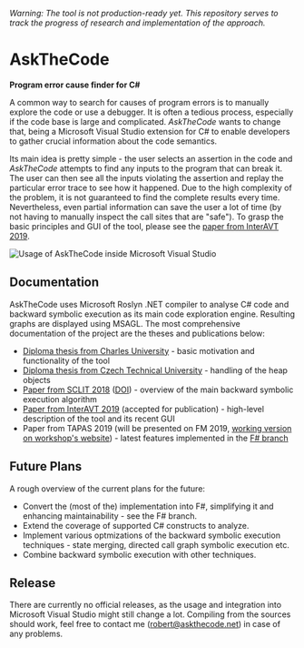 *Warning: The tool is not production-ready yet.
This repository serves to track the progress of research and implementation of the approach.*

# AskTheCode

**Program error cause finder for C#**

A common way to search for causes of program errors is to manually explore the code or use a debugger.
It is often a tedious process, especially if the code base is large and complicated.
*AskTheCode* wants to change that, being a Microsoft Visual Studio extension for C# to enable developers to gather crucial information about the code semantics.

Its main idea is pretty simple - the user selects an assertion in the code and *AskTheCode* attempts to find any inputs to the program that can break it.
The user can then see all the inputs violating the assertion and replay the particular error trace to see how it happened.
Due to the high complexity of the problem, it is not guaranteed to find the complete results every time.
Nevertheless, even partial information can save the user a lot of time (by not having to manually inspect the call sites that are "safe").
To grasp the basic principles and GUI of the tool, please see the [paper from InterAVT 2019](https://github.com/roberthusak/AskTheCode/raw/master/docs/InterAVT_2019_paper.pdf).

![Usage of AskTheCode inside Microsoft Visual Studio](https://github.com/roberthusak/AskTheCode/raw/master/docs/gui.png)

## Documentation

AskTheCode uses Microsoft Roslyn .NET compiler to analyse C# code and backward symbolic execution as its main code exploration engine.
Resulting graphs are displayed using MSAGL.
The most comprehensive documentation of the project are the theses and publications below:

- [Diploma thesis from Charles University](https://github.com/roberthusak/AskTheCode/raw/master/docs/CUNI_DiplomaThesis.pdf) - basic motivation and functionality of the tool
- [Diploma thesis from Czech Technical University](https://github.com/roberthusak/AskTheCode/raw/master/docs/CTU_DiplomaThesis.pdf) - handling of the heap objects
- [Paper from SCLIT 2018](https://github.com/roberthusak/AskTheCode/raw/master/docs/SCLIT_2018_paper.pdf) ([DOI](https://doi.org/10.1063/1.5114357)) - overview of the main backward symbolic execution algorithm
- [Paper from InterAVT 2019](https://github.com/roberthusak/AskTheCode/raw/master/docs/InterAVT_2019_paper.pdf) (accepted for publication) - high-level description of the tool and its recent GUI
- Paper from TAPAS 2019 (will be presented on FM 2019, [working version on workshop's website](http://staticanalysis.org/tapas2019/talks/TAPAS_2019_paper_15.pdf)) - latest features implemented in the [F# branch](https://github.com/roberthusak/AskTheCode/tree/dev/fsharp)

## Future Plans

A rough overview of the current plans for the future:

- Convert the (most of the) implementation into F#, simplifying it and enhancing maintainability - see the F# branch.
- Extend the coverage of supported C# constructs to analyze.
- Implement various optmizations of the backward symbolic execution techniques - state merging, directed call graph symbolic execution etc.
- Combine backward symbolic execution with other techniques.

## Release

There are currently no official releases, as the usage and integration into Microsoft Visual Studio might still change a lot.
Compiling from the sources should work, feel free to contact me (robert@askthecode.net) in case of any problems.
